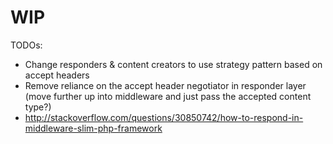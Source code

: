 # WIP


TODOs:

* Change responders & content creators to use strategy pattern based on accept headers
* Remove reliance on the accept header negotiator in responder layer (move further up into middleware and just pass the accepted content type?)
* http://stackoverflow.com/questions/30850742/how-to-respond-in-middleware-slim-php-framework
